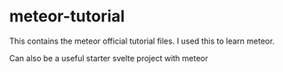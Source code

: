 # meteor-tutorial

This contains the meteor official tutorial files. I used this to learn meteor. 

Can also be a useful starter svelte project with meteor
